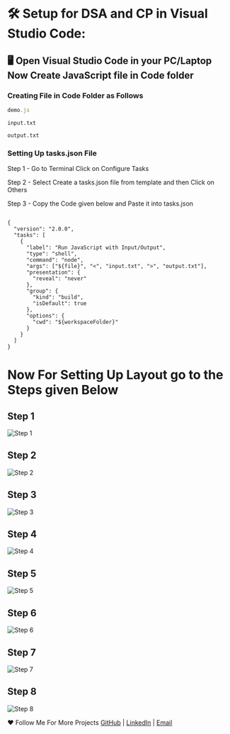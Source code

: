 # :hammer_and_wrench: Setup for DSA and CP in Visual Studio Code:

## :desktop_computer: Open Visual Studio Code in your PC/Laptop Now Create JavaScript file in Code folder

### Creating File in Code Folder as Follows 

```JavaScript
demo.js
```

```
input.txt
```

```
output.txt
```

### Setting Up tasks.json File

Step 1 - Go to Terminal Click on Configure Tasks 

Step 2 - Select Create a tasks.json file from template and then Click on Others 

Step 3 - Copy the Code given below and Paste it into tasks.json 

```

{
  "version": "2.0.0",
  "tasks": [
    {
      "label": "Run JavaScript with Input/Output",
      "type": "shell",
      "command": "node",
      "args": ["${file}", "<", "input.txt", ">", "output.txt"],
      "presentation": {
        "reveal": "never"
      },
      "group": {
        "kind": "build",
        "isDefault": true
      },
      "options": {
        "cwd": "${workspaceFolder}"
      }
    }
  ]
}

```

# Now For Setting Up Layout go to the Steps given Below 

## Step 1 

![Step 1](Step-1.jpg)

## Step 2 

![Step 2](Step-2.jpg)

## Step 3 

![Step 3](Step-3.jpg)

## Step 4 

![Step 4](Step-4.jpg)

## Step 5 

![Step 5](Step-5.jpg)

## Step 6 

![Step 6](Step-6.jpg)

## Step 7 

![Step 7](Step-7.jpg)

## Step 8

![Step 8](Step-8.jpg)

:heart: Follow Me For More Projects [GitHub](https://github.com/ChinmayKaitade) | [LinkedIn](https://www.linkedin.com/in/chinmay-sharad-kaitade) | [Email](chinmaykaitade123@gmail.com)
